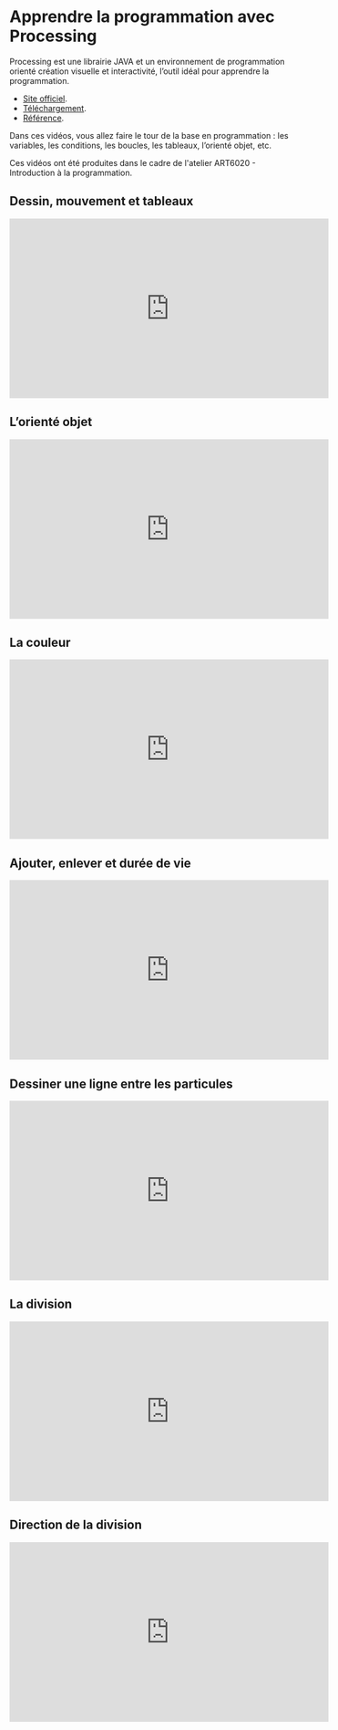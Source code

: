 # Apprendre la programmation avec Processing

Processing est une librairie JAVA et un environnement de programmation orienté création visuelle et interactivité, l’outil idéal pour apprendre la programmation.

- [Site officiel](https://processing.org/).
- [Téléchargement](https://processing.org/download/).
- [Référence](https://processing.org/reference/).

Dans ces vidéos, vous allez faire le tour de la base en programmation : les variables, les conditions, les boucles, les tableaux, l’orienté objet, etc.

Ces vidéos ont été produites dans le cadre de l'atelier ART6020 - Introduction à la programmation. 

## Dessin, mouvement et tableaux

<iframe width="560" height="315" src="https://www.youtube.com/embed/L_J-w4Gqdqg" title="YouTube video player" frameborder="0" allow="accelerometer; autoplay; clipboard-write; encrypted-media; gyroscope; picture-in-picture; web-share" allowfullscreen></iframe>

## L’orienté objet

<iframe width="560" height="315" src="https://www.youtube.com/embed/5XAunjwZ--o" title="YouTube video player" frameborder="0" allow="accelerometer; autoplay; clipboard-write; encrypted-media; gyroscope; picture-in-picture; web-share" allowfullscreen></iframe>

## La couleur

<iframe width="560" height="315" src="https://www.youtube.com/embed/cwwuZ5SoTT8" title="YouTube video player" frameborder="0" allow="accelerometer; autoplay; clipboard-write; encrypted-media; gyroscope; picture-in-picture; web-share" allowfullscreen></iframe>

## Ajouter, enlever et durée de vie

<iframe width="560" height="315" src="https://www.youtube.com/embed/DWMsBD_VPBA" title="YouTube video player" frameborder="0" allow="accelerometer; autoplay; clipboard-write; encrypted-media; gyroscope; picture-in-picture; web-share" allowfullscreen></iframe>

## Dessiner une ligne entre les particules

<iframe width="560" height="315" src="https://www.youtube.com/embed/BExQN0EEiLM" title="YouTube video player" frameborder="0" allow="accelerometer; autoplay; clipboard-write; encrypted-media; gyroscope; picture-in-picture; web-share" allowfullscreen></iframe>

## La division

<iframe width="560" height="315" src="https://www.youtube.com/embed/-ebnizb2F2s" title="YouTube video player" frameborder="0" allow="accelerometer; autoplay; clipboard-write; encrypted-media; gyroscope; picture-in-picture; web-share" allowfullscreen></iframe>

## Direction de la division

<iframe width="560" height="315" src="https://www.youtube.com/embed/DJ7l_NVgrfs" title="YouTube video player" frameborder="0" allow="accelerometer; autoplay; clipboard-write; encrypted-media; gyroscope; picture-in-picture; web-share" allowfullscreen></iframe>